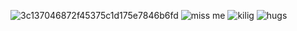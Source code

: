 ![3c137046872f45375c1d175e7846b6fd](https://github.com/Ghi000/openit.com/assets/153405810/45cdae77-baf6-455a-a648-2324f429e276)
![miss me](https://github.com/Ghi000/openit.com/assets/153405810/1f485b31-02c4-4816-94f3-f302e0b01d06)
![kilig](https://github.com/Ghi000/openit.com/assets/153405810/9d701f2b-b357-4872-b06d-785e9377cb48)
![hugs](https://github.com/Ghi000/openit.com/assets/153405810/263538e1-87dd-4b15-acf6-e7d66ed12184)
